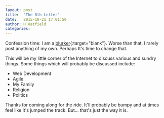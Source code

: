 ```yaml
---
layout: post
title:  "The 8th Letter"
date:   2015-10-21 17:01:50
author: H Hatfield
categories:
---
```


Confession time: I am a [blurker](http://www.urbandictionary.com/define.php?term=blurker){:target="blank"}. Worse than that, I rarely post anything of my own.
Perhaps It's time to change that.

This will be my little corner of the Internet to discuss various and sundry things. Some things which will probably be discussed include:

 * Web Development
 * Agile
 * My Family
 * Religion
 * Politics


Thanks for coming along for the ride. It'll probably be bumpy and at times feel like it's jumped the track. But... that's just the way it is.
